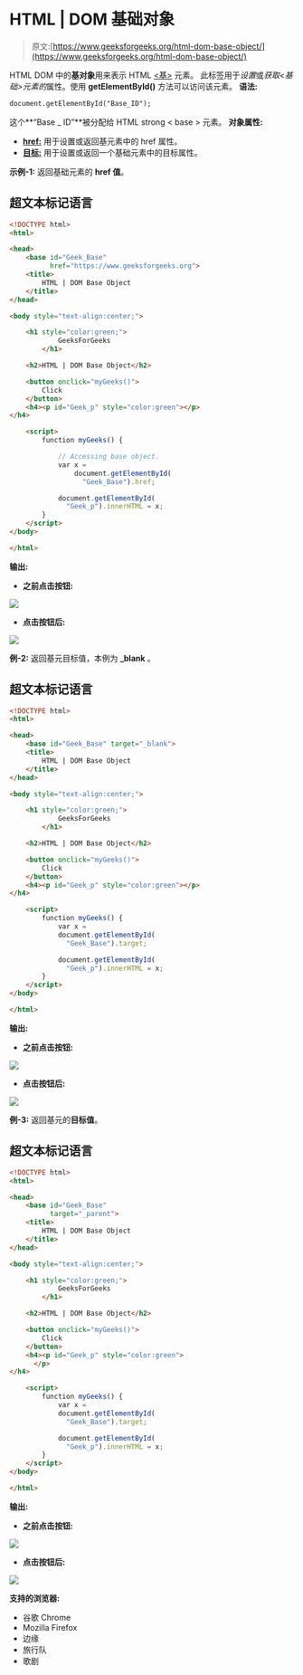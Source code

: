# HTML | DOM 基础对象

> 原文:[https://www.geeksforgeeks.org/html-dom-base-object/](https://www.geeksforgeeks.org/html-dom-base-object/)

HTML DOM 中的**基对象**用来表示 HTML [<基>](https://www.geeksforgeeks.org/html-base-tag/) 元素。
此标签用于*设置*或*获取<基础>元素的*属性。使用 **getElementById()** 方法可以访问该元素。
**语法:**

```html
document.getElementById("Base_ID");
```

这个**“Base _ ID”**被分配给 HTML strong < base > 元素。
**对象属性:**

*   [**href:**](https://www.geeksforgeeks.org/html-dom-base-href-property/?ref=rp) 用于设置或返回基元素中的 href 属性。
*   [**目标:**](https://www.geeksforgeeks.org/html-dom-base-target-property/?ref=rp) 用于设置或返回一个基础元素中的目标属性。

**示例-1:** 返回基础元素的 **href 值**。

## 超文本标记语言

```html
<!DOCTYPE html>
<html>

<head>
    <base id="Geek_Base"
          href="https://www.geeksforgeeks.org">
    <title>
        HTML | DOM Base Object
    </title>
</head>

<body style="text-align:center;">

    <h1 style="color:green;"> 
            GeeksForGeeks 
        </h1>

    <h2>HTML | DOM Base Object</h2>

    <button onclick="myGeeks()">
        Click
    </button>
    <h4><p id="Geek_p" style="color:green"></p>
</h4>

    <script>
        function myGeeks() {

            // Accessing base object.
            var x =
                document.getElementById(
                  "Geek_Base").href;

            document.getElementById(
              "Geek_p").innerHTML = x;
        }
    </script>
</body>

</html>
```

**输出:**

*   **之前点击按钮:**

![](img/b85f895e0be5856173a2f3e1678b779d.png)

*   **点击按钮后:**

![](img/fb8a938f6ce04884ee27e06ea05ffc25.png)

**例-2:** 返回基元目标值，本例为 **_blank** 。

## 超文本标记语言

```html
<!DOCTYPE html>
<html>

<head>
    <base id="Geek_Base" target="_blank">
    <title>
        HTML | DOM Base Object
    </title>
</head>

<body style="text-align:center;">

    <h1 style="color:green;"> 
            GeeksForGeeks 
        </h1>

    <h2>HTML | DOM Base Object</h2>

    <button onclick="myGeeks()">
        Click
    </button>
    <h4><p id="Geek_p" style="color:green"></p>
</h4>

    <script>
        function myGeeks() {
            var x =
            document.getElementById(
              "Geek_Base").target;

            document.getElementById(
              "Geek_p").innerHTML = x;
        }
    </script>
</body>

</html>
```

**输出:**

*   **之前点击按钮:**

![](img/b85f895e0be5856173a2f3e1678b779d.png)

*   **点击按钮后:**

![](img/a473bc5eb40b1f4ad33508875983f9be.png)

**例-3:** 返回基元的**目标值**。

## 超文本标记语言

```html
<!DOCTYPE html>
<html>

<head>
    <base id="Geek_Base"
          target="_parent">
    <title>
        HTML | DOM Base Object
    </title>
</head>

<body style="text-align:center;">

    <h1 style="color:green;"> 
            GeeksForGeeks 
        </h1>

    <h2>HTML | DOM Base Object</h2>

    <button onclick="myGeeks()">
        Click
    </button>
    <h4><p id="Geek_p" style="color:green">
      </p>
</h4>

    <script>
        function myGeeks() {
            var x =
            document.getElementById(
              "Geek_Base").target;

            document.getElementById(
              "Geek_p").innerHTML = x;
        }
    </script>
</body>

</html>
```

**输出:**

*   **之前点击按钮:**

![](img/b85f895e0be5856173a2f3e1678b779d.png)

*   **点击按钮后:**

![](img/d5527b2cdf1cdf85ca8c53dea89cc014.png)

**支持的浏览器:**

*   谷歌 Chrome
*   Mozilla Firefox
*   边缘
*   旅行队
*   歌剧
